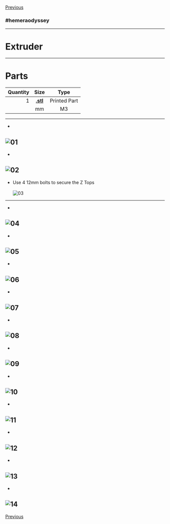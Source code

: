 [Previous](06_Extruder_Assembly.md)   
### #hemeraodyssey
---
# Extruder
---
# Parts  
|Quantity|Size|Type|
|---:|:---:|:---:|
|1|[**.stl**](../HemeraOdyssey_STLs_BETA/.stl)|Printed Part|
||mm|M3|
---
* <br>  
![01](../img/Printer_Assembly/01.jpg)
---
* <br>  
![02](../img/Printer_Assembly/02.jpg)
---
* Use 4 12mm bolts to secure the Z Tops<br>  
![03](../img/Printer_Assembly/03.jpg)
---
* <br>  
![04](../img/Printer_Assembly/04.jpg)
---
* <br>  
![05](../img/Printer_Assembly/05.jpg)
---
* <br>  
![06](../img/Printer_Assembly/06.jpg)
---
* <br>  
![07](../img/Printer_Assembly/07.jpg)
---
* <br>  
![08](../img/Printer_Assembly/08.jpg)
---
* <br>  
![09](../img/Printer_Assembly/09.jpg)
---
* <br>  
![10](../img/Printer_Assembly/10.jpg)
---
* <br>  
![11](../img/Printer_Assembly/11.jpg)
---
* <br>  
![12](../img/Printer_Assembly/12.jpg)
---
* <br>  
![13](../img/Printer_Assembly/13.jpg)
---
* <br>  
![14](../img/Printer_Assembly/14.jpg)
---
[Previous](06_Extruder_Assembly.md)